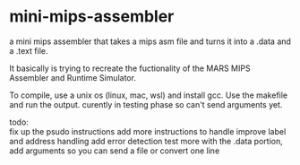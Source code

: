 # mini-mips-assembler
a mini mips assembler that takes a mips asm file and turns it into a .data and a .text file.

It basically is trying to recreate the fuctionality of the MARS MIPS Assembler and Runtime Simulator.

To compile, use a unix os (linux, mac, wsl) and install gcc. Use the makefile and run the output. curently in testing phase so can't send arguments yet.

todo:  
fix up the psudo instructions
add more instructions to handle
improve label and address handling
add error detection
test more with the .data portion,
add arguments so you can send a file or convert one line
